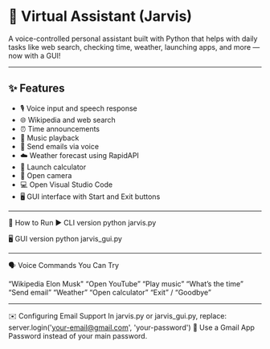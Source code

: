 # 🧠 Virtual Assistant (Jarvis)

A voice-controlled personal assistant built with Python that helps with daily tasks like web search, checking time, weather, launching apps, and more — now with a GUI!

---

## ✨ Features

- 🎙️ Voice input and speech response  
- 🌐 Wikipedia and web search  
- ⏰ Time announcements  
- 🎵 Music playback  
- 📧 Send emails via voice  
- ☁️ Weather forecast using RapidAPI  
- 🧮 Launch calculator  
- 📸 Open camera  
- 💻 Open Visual Studio Code  
- 🖥️ GUI interface with Start and Exit buttons  

---

🚀 How to Run
▶ CLI version
python jarvis.py

🖥️ GUI version
python jarvis_gui.py

---

🗣️ Voice Commands You Can Try

“Wikipedia Elon Musk"
“Open YouTube”
“Play music”
“What’s the time”
“Send email”
“Weather”
“Open calculator”
“Exit” / “Goodbye”

---

✉️ Configuring Email Support
In jarvis.py or jarvis_gui.py, replace:
server.login('your-email@gmail.com', 'your-password')
🔐 Use a Gmail App Password instead of your main password.
